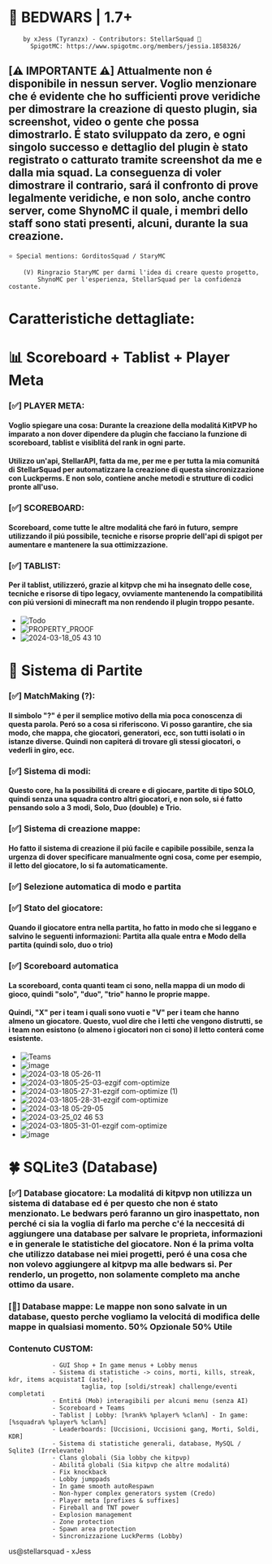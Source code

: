 # 🛌 BEDWARS | 1.7+
		by xJess (Tyranzx) - Contributors: StellarSquad 🎲
  	      SpigotMC: https://www.spigotmc.org/members/jessia.1858326/
    
## [**⚠ IMPORTANTE ⚠**] Attualmente non é disponibile in nessun server. Voglio menzionare che é evidente che ho sufficienti prove veridiche per dimostrare la creazione di questo plugin, sia screenshot, video o gente che possa dimostrarlo. É stato sviluppato da zero, e ogni singolo successo e dettaglio del plugin è stato registrato o catturato tramite screenshot da me e dalla mia squad. La conseguenza di voler dimostrare il contrario, sará il confronto di prove legalmente veridiche, e non solo, anche contro server, come ShynoMC il quale, i membri dello staff sono stati presenti, alcuni, durante la sua creazione.

	⭐ Special mentions: GorditosSquad / StaryMC
 
   		(V) Ringrazio StaryMC per darmi l'idea di creare questo progetto,
     		ShynoMC per l'esperienza, StellarSquad per la confidenza costante.

# Caratteristiche dettagliate:

# 📊 Scoreboard + Tablist + Player Meta 
  ### [✅] **PLAYER META**: 
  #### Voglio spiegare una cosa: Durante la creazione della modalitá KitPVP ho imparato a non dover dipendere da plugin che facciano la funzione di scoreboard, tablist e visiblitá del rank in ogni parte.
  #### Utilizzo un'api, StellarAPI, fatta da me, per me e per tutta la mia comunitá di StellarSquad per automatizzare la creazione di questa sincronizzazione con Luckperms. E non solo, contiene anche metodi e strutture di codici pronte all'uso.
  ### [✅] **SCOREBOARD**: 
  #### Scoreboard, come tutte le altre modalitá che faró in futuro, sempre utilizzando il piú possibile, tecniche e risorse proprie dell'api di spigot per aumentare e mantenere la sua ottimizzazione. 
  ### [✅] **TABLIST**:
  #### Per il tablist, utilizzeró, grazie al kitpvp che mi ha insegnato delle cose, tecniche e risorse di tipo legacy, ovviamente mantenendo la compatibilitá con piú versioni di minecraft ma non rendendo il plugin troppo pesante. 
  -  ![Todo](https://github.com/Tyranzx/Minecraft_Development/assets/70720366/18de7e1b-b87e-4069-b33f-38198e96e55f)
  -  ![PROPERTY_PROOF](https://github.com/Tyranzx/Minecraft_Development/assets/70720366/c922a8c8-4d75-40c3-9ff1-8216bc1900bb)
  -  ![2024-03-18_05 43 10](https://github.com/Tyranzx/Minecraft_Development/assets/70720366/47578d64-74ee-45e2-85dc-994be4a94720)
# 🎲 Sistema di Partite
 ### [✅] MatchMaking (?):
 #### Il simbolo "?" é per il semplice motivo della mia poca conoscenza di questa parola. Peró so a cosa si riferiscono. Vi posso garantire, che sia modo, che mappa, che giocatori, generatori, ecc, son tutti isolati o in istanze diverse. Quindi non capiterá di trovare gli stessi giocatori, o vederli in giro, ecc.
 ### [✅] Sistema di modi:
 #### Questo core, ha la possibilitá di creare e di giocare, partite di tipo **SOLO**, quindi senza una squadra contro altri giocatori, e non solo, si é fatto pensando solo a 3 modi, Solo, Duo (double) e Trio.
 ### [✅] Sistema di creazione mappe: 
 #### Ho fatto il sistema di creazione il piú facile e capibile possibile, senza la urgenza di dover specificare manualmente ogni cosa, come per esempio, il letto del giocatore, lo si fa automaticamente.
 ### [✅] Selezione automatica di modo e partita
 ### [✅] Stato del giocatore:
 #### Quando il giocatore entra nella partita, ho fatto in modo che si leggano e salvino le seguenti informazioni: Partita alla quale entra e Modo della partita (quindi solo, duo o trio)
 ### [✅] Scoreboard automatica
 #### La scoreboard, conta quanti team ci sono, nella mappa di un modo di gioco, quindi "solo", "duo", "trio" hanno le proprie mappe.
 #### Quindi, "X" per i team i quali sono vuoti e "V" per i team che hanno almeno un giocatore. Questo, vuol dire che i letti che vengono distrutti, se i team non esistono (o almeno i giocatori non ci sono) il letto conterá come esistente.
 - ![Teams](https://github.com/Tyranzx/Minecraft_Development/assets/70720366/d3b0df96-0c80-4798-92e4-b73fe22e9697)
 - ![image](https://github.com/Tyranzx/Minecraft_Development/assets/70720366/c2c19e0f-ec20-4068-9b7f-f6f95725c17f)
 - ![2024-03-18 05-26-11](https://github.com/Tyranzx/Minecraft_Development/assets/70720366/601dd28b-93be-4808-a5e5-a7a50ad02487)
 - ![2024-03-1805-25-03-ezgif com-optimize](https://github.com/Tyranzx/Minecraft_Development/assets/70720366/6a4be0ed-40f6-49b0-ac58-a46ab5b8a6e8)
 - ![2024-03-1805-27-31-ezgif com-optimize (1)](https://github.com/Tyranzx/Minecraft_Development/assets/70720366/741b21e8-b625-4219-8a14-4d4f06f841b5)
 - ![2024-03-1805-28-31-ezgif com-optimize](https://github.com/Tyranzx/Minecraft_Development/assets/70720366/69beb525-f44c-42da-b447-f7438fe6df41)
 - ![2024-03-18 05-29-05](https://github.com/Tyranzx/Minecraft_Development/assets/70720366/dc3759ea-fc28-4dab-bcd1-4e79e81ed94e)
 - ![2024-03-25_02 46 53](https://github.com/Tyranzx/Minecraft_Development/assets/70720366/73f208b2-22c1-4bc1-a694-254f140e4c9f)
 - ![2024-03-1805-31-01-ezgif com-optimize](https://github.com/Tyranzx/Minecraft_Development/assets/70720366/953e62b2-0fa6-47b8-b332-dda106b1972d)
 - ![image](https://github.com/Tyranzx/Minecraft_Development/assets/70720366/4e73bd41-490c-47f5-9335-fac001bcf878)
 # 🍀 SQLite3 (Database)
 ### [✅] Database giocatore: La modalitá di kitpvp non utilizza un sistema di database ed é per questo che non é stato menzionato. Le bedwars peró faranno un giro inaspettato, non perché ci sia la voglia di farlo ma perche c'é la neccesitá di aggiungere una database per salvare le proprieta, informazioni e in generale le statistiche del giocatore. Non é la prima volta che utilizzo database nei miei progetti, peró é una cosa che non volevo aggiungere al kitpvp ma alle bedwars si. Per renderlo, un progetto, non solamente completo ma anche ottimo da usare.
 ### [🔴] Database mappe:  Le mappe non sono salvate in un database, questo perche vogliamo la velocitá di modifica delle mappe in qualsiasi momento. 50% Opzionale 50% Utile
 ### Contenuto CUSTOM:
				- GUI Shop + In game menus + Lobby menus
				- Sistema di statistiche -> coins, morti, kills, streak, kdr, items acquistatI (aste),
    					taglia, top [soldi/streak] challenge/eventi completati
				- Entitá (Mob) interagibili per alcuni menu (senza AI)
				- Scoreboard + Teams
				- Tablist | Lobby: [%rank% %player% %clan%] - In game: [%squadra% %player% %clan%]
				- Leaderboards: [Uccisioni, Uccisioni gang, Morti, Soldi, KDR]
				- Sistema di statistiche generali, database, MySQL / Sqlite3 (Irrelevante)
				- Clans globali (Sia lobby che kitpvp)
				- Abilitá globali (Sia kitpvp che altre modalitá)
				- Fix knockback
				- Lobby jumppads
				- In game smooth autoRespawn
				- Non-hyper complex generators system (Credo)
				- Player meta [prefixes & suffixes]
				- Fireball and TNT power
				- Explosion management
				- Zone protection
				- Spawn area protection
				- Sincronizzazione LuckPerms (Lobby)

us@stellarsquad - xJess
